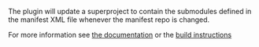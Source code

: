 
The plugin will update a superproject to contain the submodules defined in the
manifest XML file whenever the manifest repo is changed.

For more information see [the documentation](java/Documentation/about.md) or the [build instructions](java/Documentation/build.md)
